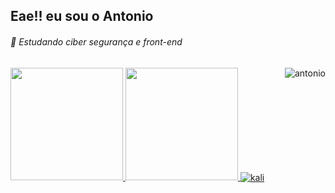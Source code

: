 ## Eae!! eu sou o Antonio
<h6> 📖 Estudando ciber segurança e front-end</h6>
<img align="right" alt="antonio" src="https://i.sstatic.net/Gns38.png">
<div>
  <a href="https://github.com/AntonioNetoCode">
    <img height="180em" src="https://github-readme-stats.vercel.app/api?username=AntonioNetoCode&show_icons=true&theme=dark&include_all_commits=true&count_private=true"/>
    <img height="180em" src="https://github-readme-stats.vercel.app/api/top-langs/?username=AntonioNetoCode&layout=compact&langs_count=16&theme=dark"/>
    <img align="center" alt="kali" src="https://www.kali.org/blog/kali-linux-2020-4-release/images/boot-kali.gif">
</div>


